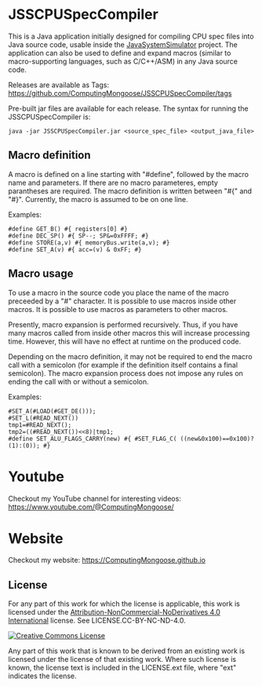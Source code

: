 # JSSCPUSpecCompiler
This is a Java application initially designed for compiling CPU spec files into Java source code, usable inside the [JavaSystemSimulator](https://github.com/ComputingMongoose/JavaSystemSimulator) project.
The application can also be used to define and expand macros (similar to macro-supporting languages, such as C/C++/ASM) in any Java source code.

Releases are available as Tags: https://github.com/ComputingMongoose/JSSCPUSpecCompiler/tags

Pre-built jar files are available for each release. The syntax for running the JSSCPUSpecCompiler is:
```
java -jar JSSCPUSpecCompiler.jar <source_spec_file> <output_java_file>
```

## Macro definition
A macro is defined on a line starting with "#define", followed by the macro name and parameters. If there are no macro parameteres, empty parantheses are required. The macro definition is written between "#{" and "#}". Currently, the macro is assumed to be on one line.

Examples:
```
#define GET_B() #{ registers[0] #}
#define DEC_SP() #{ SP--; SP&=0xFFFF; #}
#define STORE(a,v) #{ memoryBus.write(a,v); #}
#define SET_A(v) #{ acc=(v) & 0xFF; #}
```

## Macro usage
To use a macro in the source code you place the name of the macro preceeded by a "#" character. It is possible to use macros inside other macros. It is possible to use macros as parameters to other macros. 

Presently, macro expansion is performed recursively. Thus, if you have many macros called from inside other macros this will increase processing time. However, this will have no effect at runtime on the produced code.

Depending on the macro definition, it may not be required to end the macro call with a semicolon (for example if the definition itself contains a final semicolon). The macro expansion process does not impose any rules on ending the call with or without a semicolon.

Examples:
```
#SET_A(#LOAD(#GET_DE()));
#SET_L(#READ_NEXT())
tmp1=#READ_NEXT();
tmp2=((#READ_NEXT())<<8)|tmp1;
#define SET_ALU_FLAGS_CARRY(new) #{ #SET_FLAG_C( ((new&0x100)==0x100)?(1):(0)); #}
```

# Youtube

Checkout my YouTube channel for interesting videos: https://www.youtube.com/@ComputingMongoose/

# Website

Checkout my website: https://ComputingMongoose.github.io


## License

For any part of this work for which the license is applicable, this work is licensed under the [Attribution-NonCommercial-NoDerivatives 4.0 International](http://creativecommons.org/licenses/by-nc-nd/4.0/) license. See LICENSE.CC-BY-NC-ND-4.0.

<a rel="license" href="http://creativecommons.org/licenses/by-nc-nd/4.0/"><img alt="Creative Commons License" style="border-width:0" src="https://i.creativecommons.org/l/by-nc-nd/4.0/88x31.png" /></a>

Any part of this work that is known to be derived from an existing work is licensed under the license of that existing work. Where such license is known, the license text is included in the LICENSE.ext file, where "ext" indicates the license.


